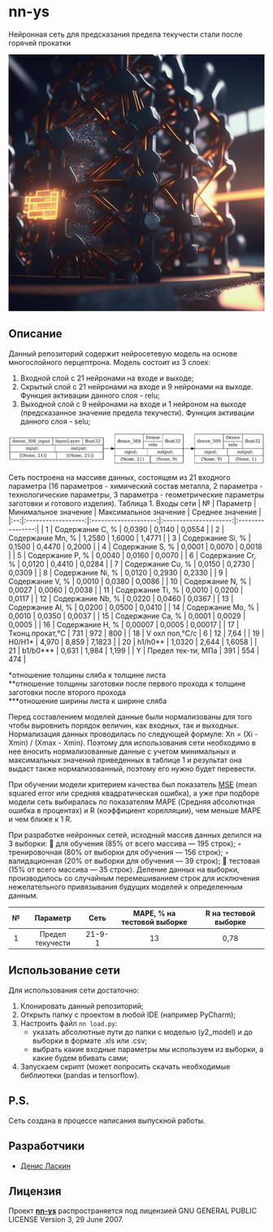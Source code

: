 # nn-ys
Нейронная сеть для предсказания предела текучести стали после горячей прокатки

<p align="center">
      <img src="img/1.png" alt="Лого проекта">
</p>

## Описание

Данный репозиторий содержит нейросетевую модель на основе многослойного перцептрона. Модель состоит из 3 слоех:
1. Входной слой с 21 нейронами на входе и выходе;
2. Скрытый слой с 21 нейронами на входе и 9 нейронами на выходе. Функция активации данного слоя - relu;
3. Выходной слой с 9 нейронами на входе и 1 нейроном на выходе (предсказанное значение предела текучести). Функция активации данного слоя - selu;

<p align="center">
      <img src="img/13_0.78_r_154_schem.png" alt="Архитектура модели">
</p>

Сеть построена на массиве данных, состоящем из 21 входного параметра (16 параметров - химический состав металла, 2 параметра - технологические параметры, 3 параметра - геометрические параметры заготовки и готового изделия).
Таблица 1. Входы сети
| №  |      Параметр      | Минимальное значение | Максимальное значение | Среднее значение |
|:--:|:------------------:|:--------------------:|:---------------------:|:----------------:|
| 1  |  Содержание С, %   |        0,0390        |         0,1140        |       0,0554     |
| 2  |  Содержание Mn, %  |        1,2580        |         1,6000        |       1,4771     |
| 3  |  Содержание Si, %  |        0,1500        |         0,4470        |       0,2000     |
| 4  |  Содержание S, %   |        0,0001        |         0,0070        |       0,0018     |
| 5  |  Содержание P, %   |        0,0040        |         0,0160        |       0,0070     |
| 6  |  Содержание Cr, %  |        0,0120        |         0,4410        |       0,0284     |
| 7  |  Содержание Cu, %  |        0,0150        |         0,2730        |       0,0309     |
| 8  |  Содержание Ni, %  |        0,0120        |         0,2930        |       0,2330     |
| 9  |  Содержание V, %   |        0,0010        |         0,0380        |       0,0086     |
| 10 |  Содержание N, %   |        0,0027        |         0,0060        |       0,0038     |
| 11 |  Содержание Ti, %  |        0,0010        |         0,0200        |       0,0117     |
| 12 |  Содержание Nb, %  |        0,0220        |         0,0460        |       0,0367     |
| 13 |  Содержание Al, %  |        0,0200        |         0,0500        |       0,0410     |
| 14 |  Содержание Mo, %  |        0,0010        |         0,0350        |       0,0037     |
| 15 |  Содержание Сa, %  |        0,0001        |         0,0029        |       0,0005     |
| 16 |  Содержание H, %   |        0,00007       |         0,0005        |       0,00017    |
| 17 |  Tконц.прокат,°C   |         731          |           972         |         800      |
| 18 |  V охл пол,°C/с    |           6          |            12         |         7,64     |
| 19 |       H0/H1*       |        4,970         |         8,859         |       7,1823     |
| 20 |       h1/h0**      |        1,0320        |         2,644         |       1,6058     |
| 21 |       b1/b0***     |        0,631         |         1,984         |       1,199      |
|  Y | Предел тек-ти, МПа |          391         |           554         |         474      |

*отношение толщины сляба к толщине листа                                    
**отношение толщины заготовки после первого прохода к толщине заготовки после второго прохода                                                   
***отношение ширины листа к ширине сляба

Перед составлением моделей данные были нормализованы для того чтобы выровнить
порядок величин, как входных, так и выходных. Нормализация данных проводилась по
следующей формуле:
Xn = (Xi - Xmin) / (Xmax - Xmin).
Поэтому для использования сети необходимо в нее вносить нормализованные данные с учетом минимальных  и максимальных значений приведенных в таблице 1 и результат она выдаст также нормализованный, поэтому его нужно будет перевести.

При обучении модели критерием качества был показатель [MSE](https://www.helenkapatsa.ru/sriedniekvadratichieskaia-oshibka/) (mean squared error или средняя квадратическая ошибка), а уже при подборе модели сеть выбиралась по показателям MAPE (Средняя абсолютная ошибка в процентах) и R (коэффициент корелляции), чем меньше MAPE и чем ближе к 1 R. 

При разработке нейронных сетей, исходный массив данных делился на 3 выборки:
       для обучения (85% от всего массива — 195 строк);
            ◦ тренировочная (80% от выборки для обучения — 156 строк);
            ◦ валидационная (20% от выборки для обучения — 39 строк);
       тестовая (15% от всего массива — 35 строк).
Деление данных на выборки, производилось со случайным перемешиванием строк для исключения нежелательного привязывания будущих моделей к определенным данным.

| №  |      Параметр      |   Сеть  | MAPE, % на тестовой выборке | R на тестовой выборке |
|:--:|:------------------:|:-------:|:---------------------------:|:---------------------:|
| 1  | Предел текучести   | 21-9-1  |              13             |            0,78       |

## Использование сети

Для использования сети достаточно:
1. Клонировать данный репозиторий;
2. Открыть папку с проектом в любой IDE (например PyCharm);
3. Настроить файл `nn load.py`:
    - указать абсолютные пути до папки с моделью (y2_model) и до выборки в формате .xls или .csv;
    - выбрать какие входные параметры мы используем из выборки, а какие будем вбивать сами;
4. Запускаем скрипт (может попросить скачать необходимые библиотеки (pandas и tensorflow).

## P.S.

Сеть создана в процессе написания выпускной работы.
   
## Разработчики
   
- [Денис Ласкин](https://github.com/DlasWEB)
   
## Лицензия
   
Проект **[nn-ys](https://github.com/DlasWEB/parser_zakupki_gov_ru)** распространяется под лицензией GNU GENERAL PUBLIC LICENSE Version 3, 29 June 2007.
